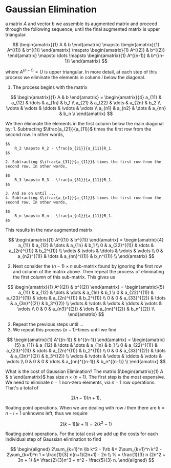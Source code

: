# Gaussian Elimination

 a matrix $A$ and vector $b$ we assemble its augmented matrix
and proceed through the following sequence, until the final augmented
matrix is upper triangular.

$$
    \begin{amatrix}{1}
        A & b
    \end{amatrix} \mapsto
    \begin{amatrix}{1}
        A^{(1)} & b^{(1)}
    \end{amatrix} \mapsto
    \begin{amatrix}{1}
        A^{(2)} & b^{(2)}
    \end{amatrix} \mapsto
    \dots \mapsto
    \begin{amatrix}{1}
        A^{(n-1)} & b^{(n-1)}
    \end{amatrix}
$$

where $A^{(n-1)} = U$ is upper triangular. In more detail, at
each step of this process we eliminate the elements in column
$i$ below the diagonal.

1. The process begins with the matrix

$$
    \begin{amatrix}{1}
        A & b
    \end{amatrix} =
    \begin{amatrix}{4}
        a_{11} & a_{12} & \dots & a_{1n} & b_1 \\
        a_{21} & a_{22} & \dots & a_{2n} & b_2 \\
        \vdots & \vdots & \ddots & \vdots & \vdots \\
        a_{n1} & a_{n2} & \dots & a_{nn} & b_n \\
    \end{amatrix}
$$

We then eliminate the elements in the first column below
the main diagonal by:
    1. Subtracting $\ifrac{a_{21}}{a_{11}}$ times the first row from the second row. In other words,

    $$
        R_2 \mapsto R_2 - \frac{a_{21}}{a_{11}}R_1.
    $$

    2. Subtracting $\ifrac{a_{31}}{a_{11}}$ times the first row from the second row. In other words,

    $$
        R_3 \mapsto R_3 - \frac{a_{31}}{a_{11}}R_1.
    $$

    3. And so on until ...
    4. Subtracting $\ifrac{a_{n1}}{a_{11}}$ times the first row from the second row. In other words,

    $$
        R_n \mapsto R_n - \frac{a_{n1}}{a_{11}}R_1.
    $$

This results in the new augmented matrix

$$
    \begin{amatrix}{1}
        A^{(1)} & b^{(1)}
    \end{amatrix} =
    \begin{amatrix}{4}
        a_{11} & a_{12} & \dots & a_{1n} & b_1 \\
        0 & a_{22}^{(1)} & \dots & a_{2n}^{(1)} & b_2^{(1)} \\
        \vdots & \vdots & \ddots & \vdots & \vdots \\
        0 & a_{n2}^{(1)} & \dots & a_{nn}^{(1)} & b_n^{(1)} \\
    \end{amatrix}
$$

2. Next consider the $(n-1)\times n$ sub-matrix found by ignoring the first row and column of the matrix above. Then repeat the process of eliminating the first column of this sub-matrix.
This gives us

$$
    \begin{amatrix}{1}
        A^{(2)} & b^{(2)}
    \end{amatrix} =
    \begin{amatrix}{5}
        a_{11}  & a_{12}        & \dots         & \dots     & a_{1n}        & b_1 \\
        0       & a_{22}^{(1)}  & a_{23}^{(1)}  & \dots     & a_{2n}^{(1)}  & b_2^{(1)} \\
        0       & 0             & a_{33}^{(2)}  & \dots     & a_{3n}^{(2)}  & b_3^{(2)} \\
        \vdots  & \vdots        & \vdots        & \ddots    & \vdots        & \vdots \\
        0       & 0             & a_{n3}^{(2)}  & \dots     & a_{nn}^{(2)}  & b_n^{(2)} \\
    \end{amatrix}
$$

2. Repeat the previous steps until ...
3. We repeat this process $(n-1)$-times until we find

$$
    \begin{amatrix}{1}
        A^{(n-1)} & b^{(n-1)}
    \end{amatrix} =
    \begin{amatrix}{5}
        a_{11}  & a_{12}        & \dots         & \dots     & a_{1n}            & b_1 \\
        0       & a_{22}^{(1)}  & a_{23}^{(1)}  & \dots     & a_{2n}^{(1)}      & b_2^{(1)} \\
        0       & 0             & a_{33}^{(2)}  & \dots     & a_{3n}^{(2)}      & b_3^{(2)} \\
        \vdots  & \vdots        & \vdots        & \ddots    & \vdots            & \vdots \\
        0       & 0             & 0             & \dots     & a_{nn}^{(n-1)}    & b_n^{(n-1)} \\
    \end{amatrix}
$$

What is the cost of Gaussian Elimination? The matrix
$\begin{amatrix}{1} A & b \end{amatrix}$ has size $n \times ( n + 1 )$.
The first step is the  most expensive. We need to eliminate $n-1$
non-zero elements, via $n-1$ row operations. That's a total of

$$
    2(n-1)(n+1),
$$

floating point operations. When we are dealing with row $i$ then there
are $k = n - i + 1$ unknowns left, thus we require

$$
    2(k-1)(k+1) = 2(k^2 - 1)
$$

floating point operations. For the total cost we add up the costs
for each individual step of Gaussian elimination to find

$$
\begin{aligned}
    2\sum_{k=1}^n \lb k^2 - 1\rb &= 2\sum_{k=1}^n k^2 - 2\sum_{k=1}^n 1
        = \frac{1}{3} n(n+1)(2n+1) - 2n \\
        % = \frac{1}{3} n (2n^2 + 3n + 1)
        &= \frac{2}{3}n^3 + n^2 - \frac{5}{3} n.
\end{aligned}
$$


